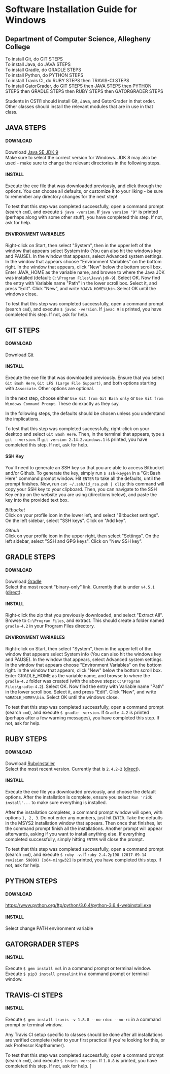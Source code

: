 # Software Installation Guide for Windows
## Department of Computer Science, Allegheny College

To install Git, do GIT STEPS  
To install Java, do JAVA STEPS  
To install Gradle, do GRADLE STEPS  
To install Python, do PYTHON STEPS  
To install Travis CI, do RUBY STEPS then TRAVIS-CI STEPS  
To install GatorGrader, do GIT STEPS then JAVA STEPS then PYTHON STEPS then GRADLE STEPS then RUBY STEPS then GATORGRADER STEPS  

Students in CS111 should install Git, Java, and GatorGrader in that order. Other classes should install the relevant modules that are in use in that class.  


## JAVA STEPS
#### DOWNLOAD
Download [Java SE JDK 9](http://www.oracle.com/technetwork/java/javase/downloads/index.html)  
Make sure to select the correct version for Windows. JDK 8 may also be used - make sure to change the relevant directories in the following steps.

#### INSTALL
Execute the exe file that was downloaded previously, and click through the options. You can choose all defaults, or customize it to your liking - be sure to remember any directory changes for the next step!

To test that this step was completed successfully, open a command prompt (search `cmd`), and execute `$ java -version`. If `java version "9"` is printed (perhaps along with some other stuff), you have completed this step. If not, ask for help.


#### ENVIRONMENT VARIABLES
Right-click on Start, then select "System", then in the upper left of the window that appears select System info (You can also hit the windows key and PAUSE). In the window that appears, select Advanced system settings. In the window that appears choose "Environment Variables" on the bottom right. In the window that appears, click "New" below the bottom scroll box. Enter JAVA_HOME as the variable name, and browse to where the Java JDK was installed (default: `C:\Program Files\Java\jdk-9`). Select OK. Now find the entry with Variable name "Path" in the lower scroll box. Select it, and press "Edit". Click "New", and write `%JAVA_HOME%\bin`. Select OK until the windows close.

To test that this step was completed successfully, open a command prompt (search `cmd`), and execute `$ javac -version`. If `javac 9` is printed, you have completed this step. If not, ask for help.

## GIT STEPS
#### DOWNLOAD
Download [Git](https://git-scm.com/download/win)

#### INSTALL
Execute the exe file that was downloaded previously.
Ensure that you select `Git Bash Here`, `Git LFS (Large File Support)`, and both options starting with `Associate`. Other options are optional.

In the next step, choose either `Use Git from Git Bash only` or `Use Git from Windows Command Prompt`. These do exactly as they say.

In the following steps, the defaults should be chosen unless you understand the implications.

To test that this step was completed successfully, right-click on your desktop and select `Git Bash Here`. Then, in the terminal that appears, type `$ git --version`. If `git version 2.14.2.windows.1` is printed, you have completed this step. If not, ask for help.

#### SSH Key
You'll need to generate an SSH key so that you are able to access Bitbucket and/or Github. To generate the key, simply run `$ ssh-keygen` in a "Git Bash Here" command prompt window. Hit `ENTER` to take all the defaults, until the prompt finishes. Now, run `cat ~/.ssh/id_rsa.pub | clip`: this command will copy your SSH key to your clipboard. Then, you can navigate to the SSH Key entry on the website you are using (directions below), and paste the key into the provided text box.

*Bitbucket*  
Click on your profile icon in the lower left, and select "Bitbucket settings". On the left sidebar, select "SSH keys". Click on "Add key".

*Github*  
Click on your profile icon in the upper right, then select "Settings". On the left sidebar, select "SSH and GPG keys". Click on "New SSH key".


## GRADLE STEPS
#### DOWNLOAD
Download [Gradle](https://gradle.org/releases/)  
Select the most recent "binary-only" link. Currently that is under `v4.5.1` ([direct](https://services.gradle.org/distributions/gradle-4.5.1-bin.zip?_ga=2.52152425.1188320942.1518130805-15040205.1517342238)).

#### INSTALL
Right-click the zip that you previously downloaded, and select "Extract All". Browse to `C:\Program Files`, and extract. This should create a folder named `gradle-4.2` in your Program Files directory.

#### ENVIRONMENT VARIABLES
Right-click on Start, then select "System", then in the upper left of the window that appears select System info (You can also hit the windows key and PAUSE). In the window that appears, select Advanced system settings. In the window that appears choose "Environment Variables" on the bottom right. In the window that appears, click "New" below the bottom scroll box. Enter GRADLE_HOME as the variable name, and browse to where the `gradle-4.2` folder was created (with the above steps: `C:\Program Files\gradle-4.2`). Select OK. Now find the entry with Variable name "Path" in the lower scroll box. Select it, and press "Edit". Click "New", and write `%GRADLE_HOME%\bin`. Select OK until the windows close.

To test that this step was completed successfully, open a command prompt (search `cmd`), and execute `$ gradle -version`. If `Gradle 4.2` is printed (perhaps after a few warning messages), you have completed this step. If not, ask for help.

## RUBY STEPS
#### DOWNLOAD
Download [RubyInstaller](https://rubyinstaller.org/downloads/)  
Select the most recent version. Currently that is `2.4.2-2` ([direct](https://github.com/oneclick/rubyinstaller2/releases/download/rubyinstaller-2.4.2-2/rubyinstaller-2.4.2-2-x64.exe)).

#### INSTALL
Execute the exe file you downloaded previously, and choose the default options. After the installation is complete, ensure you select `Run 'ridk install'...` to make sure everything is installed.

After the installation completes, a command prompt window will open, with options `1, 2, 3`. Do not enter any numbers, just hit `ENTER`. Take the defaults in the MSYS2 installation window that appears. Then once that finishes, let the command prompt finish all the installations. Another prompt will appear afterwards, asking if you want to install anything else. If everything completed successfully, simply hitting `ENTER` will close the prompt.

To test that this step was completed successfully, open a command prompt (search `cmd`), and execute `$ ruby -v`. If `ruby 2.4.2p198 (2017-09-14 revision 59899) [x64-mingw32]` is printed, you have completed this step. If not, ask for help.

## PYTHON STEPS

#### DOWNLOAD
https://www.python.org/ftp/python/3.6.4/python-3.6.4-webinstall.exe


#### INSTALL
Select change PATH environment variable


## GATORGRADER STEPS

#### INSTALL
Execute `$ gem install mdl` in a command prompt or terminal window.
Execute `$ pip3 install proselint` in a command prompt or terminal window.


## TRAVIS-CI STEPS

#### INSTALL
Execute `$ gem install travis -v 1.8.8 --no-rdoc --no-ri` in a command prompt or terminal window.

Any Travis CI setup specific to classes should be done after all installations are verified complete (refer to your first practical if you're looking for this, or ask Professor Kapfhammer).

To test that this step was completed successfully, open a command prompt (search `cmd`), and execute `$ travis version`. If `1.8.8` is printed, you have completed this step. If not, ask for help.
[
